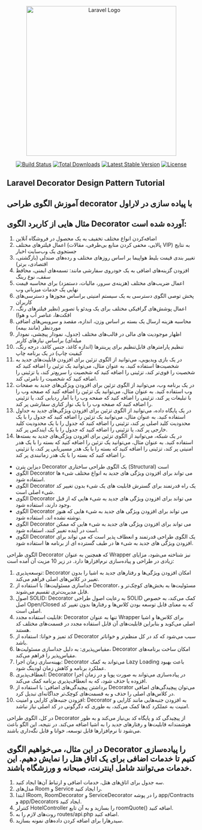 <p align="center"><a href="https://laravel.com" target="_blank"><img src="https://raw.githubusercontent.com/laravel/art/master/logo-lockup/5%20SVG/2%20CMYK/1%20Full%20Color/laravel-logolockup-cmyk-red.svg" width="400" alt="Laravel Logo"></a></p>

<p align="center">
<a href="https://github.com/laravel/framework/actions"><img src="https://github.com/laravel/framework/workflows/tests/badge.svg" alt="Build Status"></a>
<a href="https://packagist.org/packages/laravel/framework"><img src="https://img.shields.io/packagist/dt/laravel/framework" alt="Total Downloads"></a>
<a href="https://packagist.org/packages/laravel/framework"><img src="https://img.shields.io/packagist/v/laravel/framework" alt="Latest Stable Version"></a>
<a href="https://packagist.org/packages/laravel/framework"><img src="https://img.shields.io/packagist/l/laravel/framework" alt="License"></a>
</p>

## Laravel Decorator Design Pattern Tutorial
## آموزش الگوی طراحی decorator با پیاده سازی در لاراول

##  مثال هایی از کاربرد الگوی Decorator آورده شده است:

1. اضافه‌کردن انواع مختلف تخفیف به یک محصول در فروشگاه آنلاین
2. اعمال فیلتر‌های مختلف (پالایی، مخفی کردن منابع بی‌طرفی، مقالات VIP) به نتایج جستجوی یک وب‌سایت اخبار
3. تغییر بندی قیمت بلیط هواپیما بر اساس روزهای مختلف و رده‌های صندلی (بازگشتی، اقتصادی، برتر)
4. افزودن گزینه‌های اضافی به یک خودروی سفارشی مانند: تسمه‌های ایمنی، محافظ سقف، نوع رینگ
5. اعمال ضریب‌های مختلف (هزینه‌ی سرور، مالیات، دستمزد) برای محاسبه قیمت نهایی یک خدمات میزبانی وب
6. پخش توصی الگوی دسترسی به یک سیستم امنیتی براساس مجوزها و دسترسی‌های کاربران
7. اعمال پوشش‌های گرافیکی مختلف برای یک ویدئو یا تصویر (نظیر فیلتر‌های رنگ، افکت‌ها، عناصر آب و هوا)
8. محاسبه هزینه ارسال یک بسته بر اساس وزن، اندازه، مقصد و سرویس‌های اضافی موردنظر (مانند بیمه)
9. اظهار موجودیت های مالی در قالب‌های مختلف (جدول، نمودار پیچشی، نمودار میله‌ای) براساس نیازهای کاربر
10. تنظیم پارامترهای قابل‌تنظیم برای پرینترها (اندازه کاغذ، جنس کاغذ، درجه رنگ، کیفیت چاپ) در یک برنامه چاپ
11. در یک بازی ویدیویی، می‌توانید از الگوی تزئین برای افزودن قابلیت‌های جدید به شخصیت‌ها استفاده کنید. به عنوان مثال، می‌توانید یک تزئین را اضافه کنید که شخصیت را قوی‌تر کند، تزئینی را اضافه کنید که شخصیت را سریع‌تر کند، یا تزئینی را اضافه کنید که شخصیت را نامرئی کند.
12. در یک برنامه وب، می‌توانید از الگوی تزئین برای افزودن ویژگی‌های جدید به صفحات وب استفاده کنید. به عنوان مثال، می‌توانید یک تزئین را اضافه کنید که صفحه وب را با تبلیغات پر کند، تزئینی را اضافه کنید که صفحه وب را با آمار ردیابی کند، یا تزئینی را اضافه کنید که صفحه وب را با یک نوار کناری سفارشی پر کند.
13. در یک پایگاه داده، می‌توانید از الگوی تزئین برای افزودن ویژگی‌های جدید به جداول استفاده کنید. به عنوان مثال، می‌توانید یک تزئین را اضافه کنید که جدول را با یک محدودیت کلید اصلی پر کند، تزئینی را اضافه کنید که جدول را با یک محدودیت کلید خارجی پر کند، یا تزئینی را اضافه کنید که جدول را با یک ایندکس پر کند.
14. در یک شبکه، می‌توانید از الگوی تزئین برای افزودن ویژگی‌های جدید به بسته‌ها استفاده کنید. به عنوان مثال، می‌توانید یک تزئین را اضافه کنید که بسته را با یک هدر امنیتی پر کند، تزئینی را اضافه کنید که بسته را با یک هدر مسیریابی پر کند، یا تزئینی را اضافه کنید که بسته را با یک هدر زمانبندی پر کند.


- دیزاین پترن Decorator یک الگوی طراحی ساختاری (Structural) است
- الگوی Decorator می تواند برای افزودن ویژگی های جدید به انواع مختلف شیء ها استفاده شود.
- الگوی Decorator یک راه قدرتمند برای گسترش قابلیت های یک شیء بدون تغییر کد شیء اصلی است.
- الگوی Decorator می تواند برای افزودن ویژگی های جدید به شیء هایی که از قبل وجود دارند، استفاده شود.
- الگوی Decorator می تواند برای افزودن ویژگی های جدید به شیء هایی که هنوز نوشته نشده اند، استفاده شود.
- الگوی Decorator می تواند برای افزودن ویژگی های جدید به شیء هایی که ممکن است در آینده تغییر کنند، استفاده شود.
- الگوی Decorator یک الگوی طراحی قدرتمند و انعطاف پذیر است که می تواند برای افزودن ویژگی های جدید به شیء ها در طیف گسترده ای از برنامه ها استفاده شود.

الگوی طراحی Decorator که همچنین به عنوان Wrapper نیز شناخته می‌شود، مزایای زیادی در طراحی و پیاده‌سازی نرم‌افزارها دارد. در زیر 10 مزیت آن آمده است:

1. توسعه‌پذیری: Decorator امکان افزودن ویژگی‌ها و رفتارهای جدید به اشیا را بدون تغییر در کلاس‌های اصلی فراهم می‌کند.
2. جداسازی مسئولیت‌ها: با استفاده از Decorator، مسئولیت‌ها به بخش‌های کوچک‌تر و قابل مدیریت‌تری تقسیم می‌شوند.
3. اصول SOLID: Decorator به رعایت اصول طراحی SOLID کمک می‌کند، به خصوص اصل Open/Closed که به معنای قابل توسعه بودن کلاس‌ها و رفتارها بدون تغییر کد اصلی است.
4. قابلیت استفاده مجدد: Decorator تنها به عنوان Wrapper برای کلاس‌ها و اشیا اصلی می‌کوبد و بنابراین قابلیت‌های آن قابل استفاده مجدد در قسمت‌های مختلف کد هستند.
5. کد تمیز و خوانا: استفاده از Decorator سبب می‌شود که کد در کل منظم‌تر و خواناتر باشد.
6. مقیاس‌پذیری: به دلیل جداسازی مسئولیت‌ها، Decorator امکان ساخت برنامه‌های مقیاس‌پذیر را فراهم می‌کند.
7. بهینه‌سازی زمان اجرا: Decorator می‌تواند به کمک Lazy Loading باعث بهبود عملکرد برنامه و کاهش زمان لودینگ شود.
8. انعطاف‌پذیری: Decorator در پیاده‌سازی می‌تواند به صورت پویا و در زمان اجرا افزوده یا حذف شود، که به انعطاف‌پذیری برنامه کمک می‌کند.
9. برداشتن پیچیدگی‌های اضافی: با استفاده از Decorator می‌توان پیچیدگی‌های اضافی در کلاس‌های اصلی را حذف و به قسمت‌های کوچک‌تر جداگانه‌ای تبدیل کرد.
10. افزودن جنبه‌های کارایی و امنیت: Decorator به افزودن جنبه‌هایی مانند کارایی و امنیت به عملکرد کدها کمک می‌کند، به طوری که دگرگونی در کد اصلی نیاز نباشد.

در کل، الگوی طراحی Decorator از پیچیدگی کد و پایگاه کد بی‌نیاز می‌کند و به طور هوشمندانه قابلیت‌ها و رفتارهای جدید را به اشیا اضافه می‌کند. در نتیجه، این الگو باعث می‌شود تا نرم‌افزارها قابل توسعه، خوانا و قابل نگه‌داری باشند.


## در این مثال، می‌خواهیم الگوی Decorator را پیاده‌سازی کنیم تا خدمات اضافی برای یک اتاق هتل را نمایش دهیم. این خدمات می‌توانند شامل اینترنت، صبحانه و ورزشگاه باشند.
1. سه جدول برای اتاق‌های هتل، خدمات اضافی و ارتباط آن‌ها ایجاد کنید.
2. مدل‌های Room و Service را ایجاد کنید.
3. ابتدا IRoom, RoomDecorator و ServiceDecorator را در پوشه app/Contracts و app/Decorators ایجاد کنید.
4. کنترلر HotelController را بسازید و به آن تابع roomQuote() اضافه کنید.
5. روت‌های لازم را به routes/api.php اضافه کنید.
6. سیدرهارا برای اضافه کردن داده‌های نمونه بسازید.

